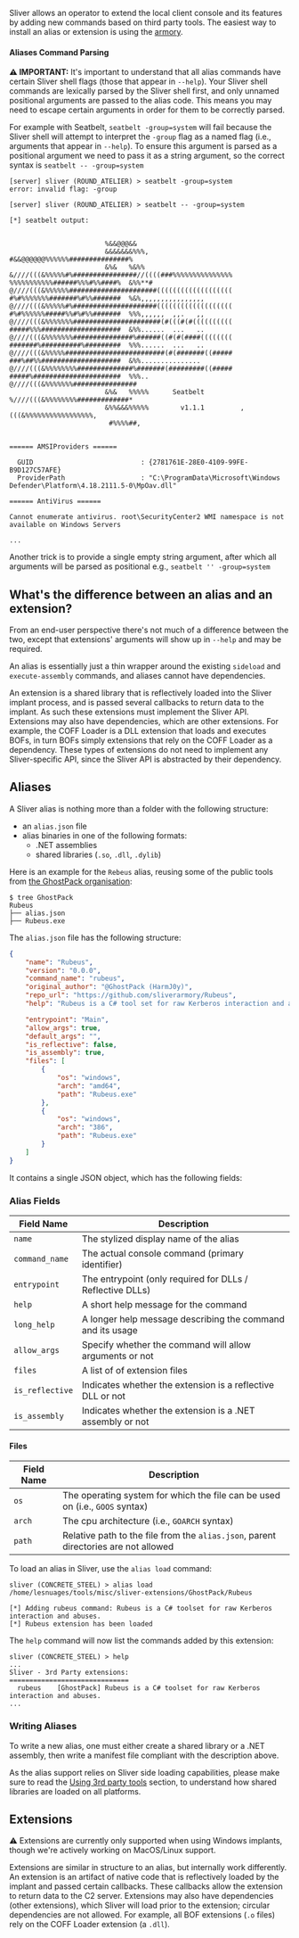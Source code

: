 Sliver allows an operator to extend the local client console and its features by adding new commands based on third party tools. The easiest way to install an alias or extension is using the [armory](https://github.com/BishopFox/sliver/wiki/Armory).

#### Aliases Command Parsing

__⚠️ IMPORTANT:__ It's important to understand that all alias commands have certain Sliver shell flags (those that appear in `--help`). Your Sliver shell commands are lexically parsed by the Sliver shell first, and only unnamed positional arguments are passed to the alias code. This means you may need to escape certain arguments in order for them to be correctly parsed.

For example with Seatbelt, `seatbelt -group=system` will fail because the Sliver shell will attempt to interpret the `-group` flag as a named flag (i.e., arguments that appear in `--help`). To ensure this argument is parsed as a positional argument we need to pass it as a string argument, so the correct syntax is `seatbelt -- -group=system`

```
[server] sliver (ROUND_ATELIER) > seatbelt -group=system
error: invalid flag: -group

[server] sliver (ROUND_ATELIER) > seatbelt -- -group=system

[*] seatbelt output:


                        %&&@@@&&
                        &&&&&&&%%%,                       #&&@@@@@@%%%%%%###############%
                        &%&   %&%%                        &////(((&%%%%%#%################//((((###%%%%%%%%%%%%%%%
%%%%%%%%%%%######%%%#%%####%  &%%**#                      @////(((&%%%%%%######################(((((((((((((((((((
#%#%%%%%%%#######%#%%#######  %&%,,,,,,,,,,,,,,,,         @////(((&%%%%%#%#####################(((((((((((((((((((
#%#%%%%%%#####%%#%#%%#######  %%%,,,,,,  ,,.   ,,         @////(((&%%%%%%%######################(#(((#(#((((((((((
#####%%%####################  &%%......  ...   ..         @////(((&%%%%%%%###############%######((#(#(####((((((((
#######%##########%#########  %%%......  ...   ..         @////(((&%%%%%#########################(#(#######((#####
###%##%%####################  &%%...............          @////(((&%%%%%%%%##############%#######(#########((#####
#####%######################  %%%..                       @////(((&%%%%%%%################
                        &%&   %%%%%      Seatbelt         %////(((&%%%%%%%%#############*
                        &%%&&&%%%%%        v1.1.1         ,(((&%%%%%%%%%%%%%%%%%,
                         #%%%%##,


====== AMSIProviders ======

  GUID                           : {2781761E-28E0-4109-99FE-B9D127C57AFE}
  ProviderPath                   : "C:\ProgramData\Microsoft\Windows Defender\Platform\4.18.2111.5-0\MpOav.dll"

====== AntiVirus ======

Cannot enumerate antivirus. root\SecurityCenter2 WMI namespace is not available on Windows Servers

...
```

Another trick is to provide a single empty string argument, after which all arguments will be parsed as positional e.g., `seatbelt '' -group=system`

## What's the difference between an alias and an extension? 

From an end-user perspective there's not much of a difference between the two, except that extensions' arguments will show up in `--help` and may be required.

An alias is essentially just a thin wrapper around the existing `sideload` and `execute-assembly` commands, and aliases cannot have dependencies. 

An extension is a shared library that is reflectively loaded into the Sliver implant process, and is passed several callbacks to return data to the implant. As such these extensions must implement the Sliver API. Extensions may also have dependencies, which are other extensions. For example, the COFF Loader is a DLL extension that loads and executes BOFs, in turn BOFs simply extensions that rely on the COFF Loader as a dependency. These types of extensions do not need to implement any Sliver-specific API, since the Sliver API is abstracted by their dependency.

## Aliases

A Sliver alias is nothing more than a folder with the following structure:

- an `alias.json` file
- alias binaries in one of the following formats:
  - .NET assemblies
  - shared libraries (`.so`, `.dll`, `.dylib`)

Here is an example for the `Rebeus` alias, reusing some of the public tools from [the GhostPack organisation](https://github.com/GhostPack):

```
$ tree GhostPack
Rubeus
├── alias.json
├── Rubeus.exe
```

The `alias.json` file has the following structure:

```json
{
    "name": "Rubeus",
    "version": "0.0.0",
    "command_name": "rubeus",
    "original_author": "@GhostPack (HarmJ0y)",
    "repo_url": "https://github.com/sliverarmory/Rubeus",
    "help": "Rubeus is a C# tool set for raw Kerberos interaction and abuses.",

    "entrypoint": "Main",
    "allow_args": true,
    "default_args": "",
    "is_reflective": false,
    "is_assembly": true,
    "files": [
        {
            "os": "windows",
            "arch": "amd64",
            "path": "Rubeus.exe"
        },
        {
            "os": "windows",
            "arch": "386",
            "path": "Rubeus.exe"
        }
    ]
}
```

It contains a single JSON object, which has the following fields:

### Alias Fields

| Field Name | Description |
| ---------- | ----------- |
| `name` | The stylized display name of the alias |
| `command_name` | The actual console command (primary identifier) |
| `entrypoint` | The entrypoint (only required for DLLs / Reflective DLLs) |
| `help` | A short help message for the command |
| `long_help` | A longer help message describing the command and its usage |
| `allow_args` | Specify whether the command will allow arguments or not |
| `files` | A list of of extension files |
| `is_reflective` | Indicates whether the extension is a reflective DLL or not |
| `is_assembly` | Indicates whether the extension is a .NET assembly or not |

#### Files

| Field Name | Description |
| ---------- | ----------- |
| `os` | The operating system for which the file can be used on (i.e., `GOOS` syntax)  |
| `arch` | The cpu architecture (i.e., `GOARCH` syntax) |
| `path` | Relative path to the file from the `alias.json`, parent directories are not allowed |

To load an alias in Sliver, use the `alias load` command:

```
sliver (CONCRETE_STEEL) > alias load /home/lesnuages/tools/misc/sliver-extensions/GhostPack/Rubeus

[*] Adding rubeus command: Rubeus is a C# toolset for raw Kerberos interaction and abuses.
[*] Rubeus extension has been loaded
```

The `help` command will now list the commands added by this extension:

```
sliver (CONCRETE_STEEL) > help
...
Sliver - 3rd Party extensions:
==============================
  rubeus    [GhostPack] Rubeus is a C# toolset for raw Kerberos interaction and abuses.
...
```

### Writing Aliases

To write a new alias, one must either create a shared library or a .NET assembly, then write a manifest file compliant with the description above.

As the alias support relies on Sliver side loading capabilities, please make sure to read the [Using 3rd party tools](https://github.com/BishopFox/sliver/wiki/Using-3rd-party-tools) section, to understand how shared libraries are loaded on all platforms.



## Extensions

⚠️  Extensions are currently only supported when using Windows implants, though we're actively working on MacOS/Linux support.

Extensions are similar in structure to an alias, but internally work differently. An extension is an artifact of native code that is reflectively loaded by the implant and passed certain callbacks. These callbacks allow the extension to return data to the C2 server. Extensions may also have dependencies (other extensions), which Sliver will load prior to the extension; circular dependencies are not allowed. For example, all BOF extensions (`.o` files) rely on the COFF Loader extension (a `.dll`).